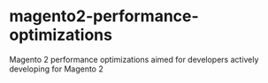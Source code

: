 # magento2-performance-optimizations
Magento 2 performance optimizations aimed for developers actively developing for Magento 2
